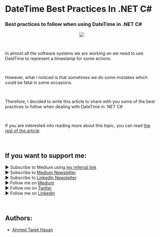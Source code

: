 <link rel="canonical" href="https://levelup.gitconnected.com/datetime-best-practices-in-net-c-4c2679fcc9e0?sk=818404f760995c45e0b8b6f948dd3ff6" />

# DateTime Best Practices In .NET C#
### Best practices to follow when using DateTime in .NET C#

<p align="center">
  <img src="https://miro.medium.com/max/1400/1*_kJ_WPbxb3aIrBiXRm5SlQ.jpeg">
</p>

<br/>

<p>
In almost all the software systems we are working on we need to use DateTime to represent a timestamp for some actions.
</p>

<br/>

<p>
However, what I noticed is that sometimes we do some mistakes which could be fatal in some occasions.
</p>

<br/>

<p>
Therefore, I decided to write this article to share with you some of the best practices to follow when dealing with DateTime in .NET C#
</p>

<br/>

If you are interested into reading more about this topic, you can read [the rest of the article][Article]. 

<br/>

## If you want to support me:
▶ Subscribe to Medium using [my referral link][Membership]<br/>
▶ Subscribe to [Medium Newsletter][Subscribe]<br/>
▶ Subscribe to [LinkedIn Newsletter][Newsletter]<br/>
▶ Follow me on [Medium][Blog]<br/>
▶ Follow me on [Twitter][Twitter]<br/>
▶ Follow me on [LinkedIn][LinkedIn]

<br/>

## Authors:
* [Ahmed Tarek Hasan]


[Ahmed Tarek Hasan]: https://medium.com/@eng_ahmed.tarek
[Blog]: https://medium.com/@eng_ahmed.tarek
[Membership]: https://medium.com/@eng_ahmed.tarek/membership
[Subscribe]: https://medium.com/subscribe/@eng_ahmed.tarek
[Twitter]: https://twitter.com/AhmedTarekHasa1
[LinkedIn]: https://www.linkedin.com/in/atarekhasan/
[Friend Links]: https://www.linkedin.com/feed/update/urn:li:activity:6866082670108143616/
[Newsletter]: https://www.linkedin.com/newsletters/development-simply-put-6866647119655247872/
[Article]: https://levelup.gitconnected.com/datetime-best-practices-in-net-c-4c2679fcc9e0?sk=818404f760995c45e0b8b6f948dd3ff6
